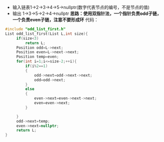 * 输入链表1->2->3->4->5->nullptr(数字代表节点的编号，不是节点的值)
* 输出 1->3->5->2->4->nullptr
**思路：使用双指针法，一个指针负责odd子链，一个负责even子链，注意不要形成环**
代码：
```c++
#include "odd_list_first.h"
List odd_list_first(List L,int size){
     if(size<3)
         return L;
     Position odd=L->next;
     Position even=L->next->next;
     Position temp=even;
     for(int i=1;i<=size-2;++i){
         if(i%2==1)
         {
             odd->next=odd->next->next;
             odd=odd->next;
         }
         else
         {
             even->next=even->next->next;
             even=even->next;
         }

     }
     odd->next=temp;
     even->next=nullptr;
     return L;
}
```
